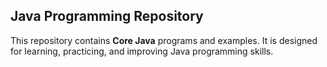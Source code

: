 ##  Java Programming Repository


This repository contains **Core Java** programs and examples. It is designed for learning, practicing, and improving Java programming skills.




